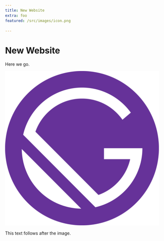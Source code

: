 ```yaml
---
title: New Website
extra: foo
featured: /src/images/icon.png

---
```

# New Website

Here we go.

![](/src/images/icon.png)

This text follows after the image.